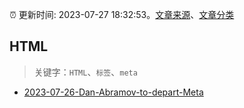 :alarm_clock: 更新时间: 2023-07-27 18:32:53。[文章来源](/README.md)、[文章分类](/TAGS.md)

## HTML


> 关键字：`HTML`、`标签`、`meta`



- [2023-07-26-Dan-Abramov-to-depart-Meta](https://react.statuscode.com/issues/349) 
